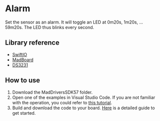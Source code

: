 # Alarm

Set the sensor as an alarm. It will toggle an LED at 0m20s, 1m20s, ... 59m20s. The LED thus blinks every second.

## Library reference

* [SwiftIO](https://github.com/madmachineio/SwiftIO)
* [MadBoard](https://github.com/madmachineio/MadBoards)
* [DS3231](https://github.com/madmachineio/MadDriversSDK57/tree/main/Sources/DS3231/DS3231.swift)


## How to use

1. Download the MadDriversSDK57 folder.
2. Open one of the examples in Visual Studio Code. If you are not familiar with the operation, you could refer to [this tutorial](https://docs.madmachine.io/how-to/open-project).
3. Build and download the code to your board. [Here](https://docs.madmachine.io/overview/run-your-first-project) is a detailed guide to get started.